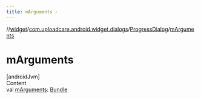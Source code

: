 ```yaml
---
title: mArguments -
---
```

//[widget](../../index.md)/[com.uploadcare.android.widget.dialogs](../index.md)/[ProgressDialog](index.md)/[mArguments](m-arguments.md)



# mArguments  
[androidJvm]  
Content  
val [mArguments](m-arguments.md): [Bundle](https://developer.android.com/reference/kotlin/android/os/Bundle.html)  




